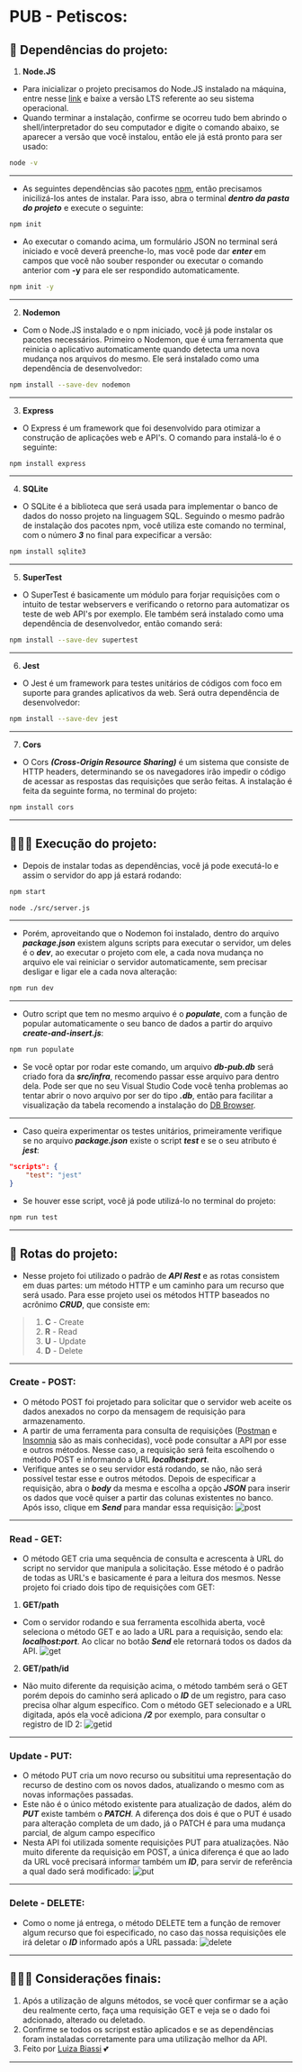 # PUB - Petiscos:

## 🚀 Dependências do projeto:
1. **Node.JS**
- Para inicializar o projeto precisamos do Node.JS instalado na máquina, entre nesse [link](https://nodejs.org/en/) e baixe a versão LTS referente ao seu sistema operacional.
- Quando terminar a instalação, confirme se ocorreu tudo bem abrindo o shell/interpretador do seu computador e digite o comando abaixo, se aparecer a versão que você instalou, então ele já está pronto para ser usado:
```bash
node -v
```

***
- As seguintes dependências são pacotes [npm](https://www.npmjs.com/), então precisamos inicilizá-los antes de instalar. Para isso, abra o terminal **_dentro da pasta do projeto_** e execute o seguinte:
```bash
npm init
```
- Ao executar o comando acima, um formulário JSON no terminal será iniciado e você deverá preenche-lo, mas você pode dar **_enter_** em campos que você não souber responder ou executar o comando anterior com **-y** para ele ser respondido automaticamente.
```bash
npm init -y
```

***
2. **Nodemon**
- Com o Node.JS instalado e o npm iniciado, você já pode instalar os pacotes necessários. Primeiro o Nodemon, que é uma ferramenta que reinicia o aplicativo automaticamente quando detecta uma nova mudança nos arquivos do mesmo. Ele será instalado como uma dependência de desenvolvedor:
```bash
npm install --save-dev nodemon
```

***
3. **Express**
- O Express é um framework que foi desenvolvido para otimizar a construção de aplicações web e API's. O comando para instalá-lo é o seguinte:
```bash
npm install express
```

***
4. **SQLite**
- O SQLite é a biblioteca que será usada para implementar o banco de dados do nosso projeto na linguagem SQL. Seguindo o mesmo padrão de instalação dos pacotes npm, você utiliza este comando no terminal, com o número **_3_** no final para expecificar a versão:
```bash
npm install sqlite3
```

***
5. **SuperTest**
- O SuperTest é basicamente um módulo para forjar requisições com o intuito de testar webservers e verificando o retorno para automatizar os teste de web API's por exemplo. Ele também será instalado como uma dependência de desenvolvedor, então comando será:
```bash
npm install --save-dev supertest
```

***
6. **Jest**
- O Jest é um framework para testes unitários de códigos com foco em suporte para grandes aplicativos da web. Será outra dependência de desenvolvedor:
```bash
npm install --save-dev jest
```

***
7. **Cors**
- O Cors **_(Cross-Origin Resource Sharing)_** é um sistema que consiste de HTTP headers, determinando se os navegadores irão impedir o código de acessar as respostas das requisições que serão feitas. A instalação é feita da seguinte forma, no terminal do projeto:
```bash
npm install cors
```

***
## 👩🏻‍💻 Execução do projeto:
- Depois de instalar todas as dependências, você já pode executá-lo e assim o servidor do app já estará rodando:
```bash
npm start
```
```bash
node ./src/server.js
```

***
- Porém, aproveitando que o Nodemon foi instalado, dentro do arquivo **_package.json_** existem alguns scripts para executar o servidor, um deles é o **_dev_**, ao executar o projeto com ele, a cada nova mudança no arquivo ele vai reiniciar o servidor automaticamente, sem precisar desligar e ligar ele a cada nova alteração:
```bash
npm run dev
```

***
- Outro script que tem no mesmo arquivo é o **_populate_**, com a função de popular automaticamente o seu banco de dados a partir do arquivo **_create-and-insert.js_**:
```bash
npm run populate
```
- Se você optar por rodar este comando, um arquivo **_db-pub.db_** será criado fora da **_src/infra_**, recomendo passar esse arquivo para dentro dela. Pode ser que no seu Visual Studio Code você tenha problemas ao tentar abrir o novo arquivo por ser do tipo **_.db_**, então para facilitar a visualização da tabela recomendo a instalação do [DB Browser](https://sqlitebrowser.org/dl/).

***
- Caso queira experimentar os testes unitários, primeiramente verifique se no arquivo **_package.json_** existe o script **_test_** e se o seu atributo é **_jest_**:
```json
"scripts": {
    "test": "jest"
}
```
- Se houver esse script, você já pode utilizá-lo no terminal do projeto:
```bash
npm run test
```

***
## 🚄 Rotas do projeto:
- Nesse projeto foi utilizado o padrão de **_API Rest_** e as rotas consistem em duas partes: um método HTTP e um caminho para um recurso que será usado. Para esse projeto usei os métodos HTTP baseados no acrônimo **_CRUD_**, que consiste em:
> 1. **C** - Create
> 2. **R** - Read
> 3. **U** - Update
> 4. **D** - Delete

***
### Create - **POST**:
- O método POST foi projetado para solicitar que o servidor web aceite os dados anexados no corpo da mensagem de requisição para armazenamento.
- A partir de uma ferramenta para consulta de requisições ([Postman](https://www.postman.com/) e [Insomnia](https://insomnia.rest/) são as mais conhecidas), você pode consultar a API por esse e outros métodos. Nesse caso, a requisição será feita escolhendo o método POST e informando a URL **_localhost:port_**.
- Verifique antes se o seu servidor está rodando, se não, não será possível testar esse e outros métodos. Depois de especificar a requisição, abra o **_body_** da mesma e escolha a opção **_JSON_** para inserir os dados que você quiser a partir das colunas existentes no banco. Após isso, clique em **_Send_** para mandar essa requisição:
![post](https://user-images.githubusercontent.com/81346924/127515332-1971b081-ef3d-4a8e-9fc7-93151c2d9765.png)

***
### Read - **GET**:
- O método GET cria uma sequência de consulta e acrescenta à URL do script no servidor que manipula a solicitação. Esse método é o padrão de todas as URL's e basicamente é para a leitura dos mesmos. Nesse projeto foi criado dois tipo de requisições com GET:
1. **GET/path**
- Com o servidor rodando e sua ferramenta escolhida aberta, você seleciona o método GET e ao lado a URL para a requisição, sendo ela: **_localhost:port_**. Ao clicar no botão **_Send_** ele retornará todos os dados da API.
![get](https://user-images.githubusercontent.com/81346924/127515079-62e6a0f7-13ab-4b08-9188-05c960c4af9c.png)

2. **GET/path/id**
- Não muito diferente da requisição acima, o método também será o GET porém depois do caminho será aplicado o **_ID_** de um registro, para caso precisa olhar algum específico. Com o método GET selecionado e a URL digitada, após ela você adiciona **_/2_** por exemplo, para consultar o registro de ID 2:
![getid](https://user-images.githubusercontent.com/81346924/127515234-a255b54b-ecdc-4b4e-bf91-12510d603697.png)

***
### Update - **PUT**:
- O método PUT cria um novo recurso ou subsititui uma representação do recurso de destino com os novos dados, atualizando o mesmo com as novas informações passadas.
- Este não é o único método existente para atualização de dados, além do **_PUT_** existe também o **_PATCH_**. A diferença dos dois é que o PUT é usado para alteração completa de um dado, já o PATCH é para uma mudança parcial, de algum campo específico
- Nesta API foi utilizada somente requisições PUT para atualizações. Não muito diferente da requisição em POST, a única diferença é que ao lado da URL você precisará informar também um **_ID_**, para servir de referência a qual dado será modificado:
![put](https://user-images.githubusercontent.com/81346924/127514945-e42aaece-a0f1-461f-b592-8b13321747c0.png)

***
### Delete - **DELETE**:
- Como o nome já entrega, o método DELETE tem a função de remover algum recurso que foi especificado, no caso das nossa requisições ele irá deletar o **_ID_** informado após a URL passada:
![delete](https://user-images.githubusercontent.com/81346924/127514718-31acb0cf-e0d7-4c17-8069-e7386b223249.png)

***
## 👩🏻‍🏫 Considerações finais:
1. Após a utilização de alguns métodos, se você quer confirmar se a ação deu realmente certo, faça uma requisição GET e veja se o dado foi adcionado, alterado ou deletado.
2. Confirme se todos os scripst estão aplicados e se as dependências foram instaladas corretamente para uma utilização melhor da API.
3. Feito por [Luiza Biassi](https://github.com/luizzzabiassi) 💕
***
